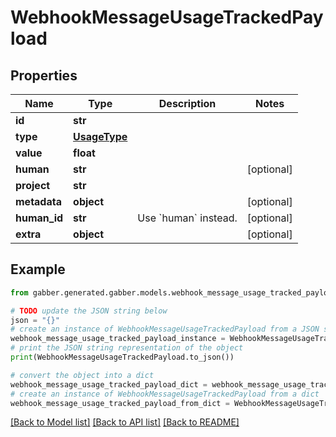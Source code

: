 # WebhookMessageUsageTrackedPayload


## Properties

Name | Type | Description | Notes
------------ | ------------- | ------------- | -------------
**id** | **str** |  | 
**type** | [**UsageType**](UsageType.md) |  | 
**value** | **float** |  | 
**human** | **str** |  | [optional] 
**project** | **str** |  | 
**metadata** | **object** |  | [optional] 
**human_id** | **str** | Use &#x60;human&#x60; instead. | [optional] 
**extra** | **object** |  | [optional] 

## Example

```python
from gabber.generated.gabber.models.webhook_message_usage_tracked_payload import WebhookMessageUsageTrackedPayload

# TODO update the JSON string below
json = "{}"
# create an instance of WebhookMessageUsageTrackedPayload from a JSON string
webhook_message_usage_tracked_payload_instance = WebhookMessageUsageTrackedPayload.from_json(json)
# print the JSON string representation of the object
print(WebhookMessageUsageTrackedPayload.to_json())

# convert the object into a dict
webhook_message_usage_tracked_payload_dict = webhook_message_usage_tracked_payload_instance.to_dict()
# create an instance of WebhookMessageUsageTrackedPayload from a dict
webhook_message_usage_tracked_payload_from_dict = WebhookMessageUsageTrackedPayload.from_dict(webhook_message_usage_tracked_payload_dict)
```
[[Back to Model list]](../README.md#documentation-for-models) [[Back to API list]](../README.md#documentation-for-api-endpoints) [[Back to README]](../README.md)


